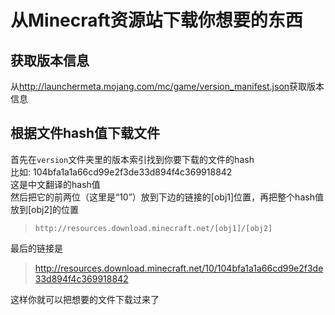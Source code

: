 # 从Minecraft资源站下载你想要的东西

## 获取版本信息

从<http://launchermeta.mojang.com/mc/game/version_manifest.json>获取版本信息

## 根据文件hash值下载文件
首先在`version`文件夹里的版本索引找到你要下载的文件的hash  
比如: 104bfa1a1a66cd99e2f3de33d894f4c369918842  
这是中文翻译的hash值  
然后把它的前两位（这里是“10”）放到下边的链接的[obj1]位置，再把整个hash值放到[obj2]的位置  
> `http://resources.download.minecraft.net/[obj1]/[obj2]`

最后的链接是
> http://resources.download.minecraft.net/10/104bfa1a1a66cd99e2f3de33d894f4c369918842

这样你就可以把想要的文件下载过来了

